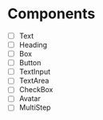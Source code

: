 # Components
- [ ] Text
- [ ] Heading
- [ ] Box
- [ ] Button
- [ ] TextInput
- [ ] TextArea
- [ ] CheckBox
- [ ] Avatar 
- [ ] MultiStep